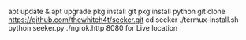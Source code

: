 apt update & apt upgrade
pkg install git
pkg install python
git clone https://github.com/thewhiteh4t/seeker.git
cd seeker
./termux-install.sh
python seeker.py
./ngrok.http 8080
for Live location 
